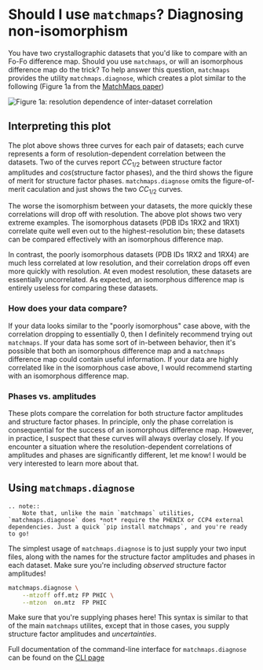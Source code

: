 # Should I use `matchmaps`? Diagnosing non-isomorphism

You have two crystallographic datasets that you'd like to compare with an Fo-Fo difference map. Should you use `matchmaps`, or will an isomorphous difference map do the trick? To help answer this question, `matchmaps` provides the utility `matchmaps.diagnose`, which creates a plot similar to the following (Figure 1a from the [MatchMaps paper](https://journals.iucr.org/j/issues/2024/03/00/ei5112/index.html))

![Figure 1a: resolution dependence of inter-dataset correlation](images/figure.jpg)

## Interpreting this plot

The plot above shows three curves for each pair of datasets; each curve represents a form of resolution-dependent correlation between the datasets.
Two of the curves report $CC_{1/2}$ between structure factor amplitudes and $cos(\textrm{structure factor phases}$), and the third shows the figure of merit for structure factor phases. `matchmaps.diagnose` omits the figure-of-merit caculation and just shows the two $CC_{1/2}$ curves.

The worse the isomorphism between your datasets, the more quickly these correlations will drop off with resolution. The above plot shows two very extreme examples. The isomorphous datasets (PDB IDs 1RX2 and 1RX1) correlate quite well even out to the highest-resolution bin; these datasets can be compared effectively with an isomorphous difference map.

In contrast, the poorly isomorphous datasets (PDB IDs 1RX2 and 1RX4) are much less correlated at low resolution, and their correlation drops off even more quickly with resolution. At even modest resolution, these datasets are essentially uncorrelated. As expected, an isomorphous difference map is entirely useless for comparing these datasets.

### How does your data compare?

If your data looks similar to the "poorly isomorphous" case above, with the correlation dropping to essentially 0, then I definitely recommend trying out `matchmaps`. If your data has some sort of in-between behavior, then it's possible that both an isomorphous difference map and a `matchmaps` difference map could contain useful information. If your data are highly correlated like in the isomorphous case above, I would recommend starting with an isomorphous difference map.

### Phases vs. amplitudes

These plots compare the correlation for both structure factor amplitudes and structure factor phases. In principle, only the phase correlation is consequential for the success of an isomorphous difference map. However, in practice, I suspect that these curves will always overlay closely. If you encounter a situation where the resolution-dependent correlations of amplitudes and phases are significantly different, let me know! I would be very interested to learn more about that.

## Using `matchmaps.diagnose`

```{eval-rst}
.. note::
    Note that, unlike the main `matchmaps` utilities, `matchmaps.diagnose` does *not* require the PHENIX or CCP4 external dependencies. Just a quick `pip install matchmaps`, and you're ready to go!
```
The simplest usage of `matchmaps.diagnose` is to just supply your two input files, along with the names for the structure factor amplitudes and phases in each dataset. Make sure you're including *observed* structure factor amplitudes!

```bash
matchmaps.diagnose \
    --mtzoff off.mtz FP PHIC \
    --mtzon  on.mtz  FP PHIC
```

Make sure that you're supplying phases here! This syntax is similar to that of the main `matchmaps` utilites, except that in those cases, you supply structure factor amplitudes and *uncertainties*. 

Full documentation of the command-line interface for `matchmaps.diagnose` can be found on the [CLI page](cli.md#matchmaps-diagnose)